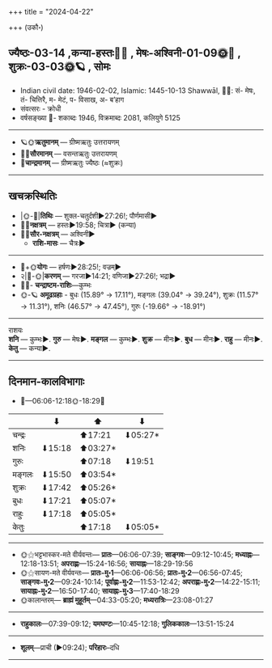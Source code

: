 +++
title = "2024-04-22"

+++
(उकौ॰)
## ज्यैष्ठः-03-14  ,कन्या-हस्तः🌛🌌  ,  मेषः-अश्विनी-01-09🌞🌌  ,  शुक्रः-03-03🌞🪐  , सोमः
- Indian civil date: 1946-02-02, Islamic: 1445-10-13 Shawwāl, 🌌🌞: सं- मेषः, तं- चित्तिरै, म- मेटं, प- विसाख, अ- ब’हाग
- संवत्सरः - क्रोधी
- वर्षसङ्ख्या 🌛- शकाब्दः 1946, विक्रमाब्दः 2081, कलियुगे 5125
___________________
- 🪐🌞**ऋतुमानम्** — ग्रीष्मऋतुः उत्तरायणम्
- 🌌🌞**सौरमानम्** — वसन्तऋतुः उत्तरायणम्
- 🌛**चान्द्रमानम्** — ग्रीष्मऋतुः ज्यैष्ठः (≈शुक्रः)
___________________


## खचक्रस्थितिः
- |🌞-🌛|**तिथिः** — शुक्ल-चतुर्दशी►27:26!; पौर्णमासी►  
- 🌌🌛**नक्षत्रम्** — हस्तः►19:58; चित्रा► (कन्या)  
- 🌌🌞**सौर-नक्षत्रम्** — अश्विनी►  
  - **राशि-मासः** — चैत्रः► 
___________________
- 🌛+🌞**योगः** — हर्षणः►28:25!; वज्रम्►  
- २|🌛-🌞|**करणम्** — गरजा►14:21; वणिजा►27:26!; भद्रा►  
- 🌌🌛- **चन्द्राष्टम-राशिः**—कुम्भः  
- 🌞-🪐 **अमूढग्रहाः** - बुधः (15.89° → 17.11°), मङ्गलः (39.04° → 39.24°), शुक्रः (11.57° → 11.31°), शनिः (46.57° → 47.45°), गुरुः (-19.66° → -18.91°)
___________________
राशयः  
**शनि** — कुम्भः►. **गुरु** — मेषः►. **मङ्गल** — कुम्भः►. **शुक्र** — मीनः►. **बुध** — मीनः►. **राहु** — मीनः►. **केतु** — कन्या►. 
___________________


## दिनमान-कालविभागाः
- 🌅—06:06-12:18🌞-18:29🌇  

|      |⬇     |⬆     |⬇     |
|------|-----|-----|------|
|चन्द्रः|     |⬆17:21 |⬇05:27*|
|शनिः   |⬇15:18 |⬆03:27*|     |
|गुरुः  |     |⬆07:18 |⬇19:51 |
|मङ्गलः |⬇15:50 |⬆03:54*|     |
|शुक्रः |⬇17:42 |⬆05:26*|     |
|बुधः   |⬇17:21 |⬆05:07*|     |
|राहुः  |⬇17:18 |⬆05:05*|     |
|केतुः  |     |⬆17:18 |⬇05:05*|
___________________
- 🌞⚝भट्टभास्कर-मते वीर्यवन्तः— **प्रातः**—06:06-07:39; **साङ्गवः**—09:12-10:45; **मध्याह्नः**—12:18-13:51; **अपराह्णः**—15:24-16:56; **सायाह्नः**—18:29-19:56  
- 🌞⚝सायण-मते वीर्यवन्तः— **प्रातः-मु॰1**—06:06-06:56; **प्रातः-मु॰2**—06:56-07:45; **साङ्गवः-मु॰2**—09:24-10:14; **पूर्वाह्णः-मु॰2**—11:53-12:42; **अपराह्णः-मु॰2**—14:22-15:11; **सायाह्नः-मु॰2**—16:50-17:40; **सायाह्नः-मु॰3**—17:40-18:29  
- 🌞कालान्तरम्— **ब्राह्मं मुहूर्तम्**—04:33-05:20; **मध्यरात्रिः**—23:08-01:27  
___________________
- **राहुकालः**—07:39-09:12; **यमघण्टः**—10:45-12:18; **गुलिककालः**—13:51-15:24  
___________________
- **शूलम्**—प्राची (►09:24); **परिहारः**–दधि  
___________________
